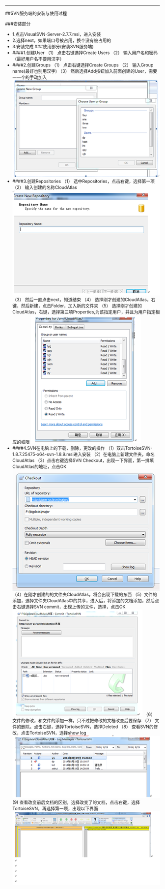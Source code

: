 ---



##SVN服务端的安装与使用过程



###安装部分
+ 1.点击VisualSVN-Server-2.7.7.msi，进入安装
+ 2.选择next，如果端口号被占用，换个没有被占用的
+ 3.安装完成
###使用部分(安装SVN服务端)
+ ####1.创建User
	（1）	点击右键选择Create Users
    （2）	输入用户名和密码（最好用户名不要用汉字）
+ ####2.创建Groups
	（1）	点击右键选择Create Groups
    （2）	输入Group name(最好也别用汉字)
    （3）	然后选择Add按钮加入前面创建的User，需要一一个的手动加入
![groups][1]
+ ####3.创建Repositories
	（1）	选中Repositories，点击右键，选择第一项
	（2）	输入创建的名称CloudAtlas
![aa][2]
	（3）	然后一直点击next，知道结束
	（4）	选择刚才创建的CloudAtlas，右键，然后新建，点击Folder，加入新的文件夹
	（5）	选择刚才创建的CloudAtlas，右键，选择第三项Properties,为该指定用户，并且为用户指定相应的权限
![bb][3]
+ ####4.SVN在电脑上的下载，删除，更改的操作
	（1）双击TortoiseSVN-1.8.7.25475-x64-svn-1.8.9.msi进入安装
	（2）在电脑上新建文件夹，命名CloudAtlas
	（3）点击右键选择SVN Checkout，出现一下界面，第一排填CloudAtlas的地址，点击OK
![cc][4]
	（4）在刚才创建的的文件夹CloudAtlas，将会出现下载的东西
	（5）文件的添加，选择文件夹CloudAtlas中的共享，进入后，将添加的文档添加，然后点击右键选择SVN commit，出现上传的文件，选择，点击OK
![dd][5]
	（6）	文件的修改，和文件的添加一样，只不过把修改的文档改变后要保存
	（7）	文件的删除。点击右键，选择TortoiseSVN，选择Deleted
	（8）	查看SVN的修改，点击TortoiseSVN，选择show log
![ee][6]
	(9)   查看改变前后文档的区别，选择改变了的文档，点击右键，选择TortoiseSVN，再选择第一项，出现以下界面
![ww][7]


[1]: 1.png
[2]: 2.png
[3]: 3.png
[4]: 4.png
[5]: 5.png
[6]: 6.png
[7]: 7.png